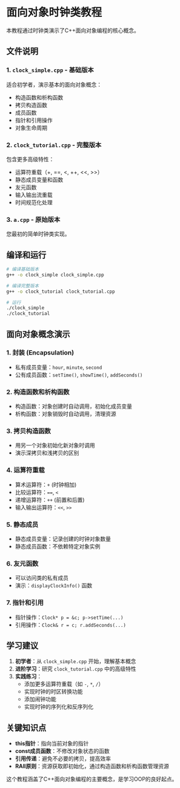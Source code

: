 # 面向对象时钟类教程

本教程通过时钟类演示了C++面向对象编程的核心概念。

## 文件说明

### 1. `clock_simple.cpp` - 基础版本
适合初学者，演示基本的面向对象概念：
- 构造函数和析构函数
- 拷贝构造函数
- 成员函数
- 指针和引用操作
- 对象生命周期

### 2. `clock_tutorial.cpp` - 完整版本
包含更多高级特性：
- 运算符重载（+, ==, <, ++, <<, >>）
- 静态成员变量和函数
- 友元函数
- 输入输出流重载
- 时间规范化处理

### 3. `a.cpp` - 原始版本
您最初的简单时钟类实现。

## 编译和运行

```bash
# 编译基础版本
g++ -o clock_simple clock_simple.cpp

# 编译完整版本
g++ -o clock_tutorial clock_tutorial.cpp

# 运行
./clock_simple
./clock_tutorial
```

## 面向对象概念演示

### 1. 封装 (Encapsulation)
- 私有成员变量：`hour`, `minute`, `second`
- 公有成员函数：`setTime()`, `showTime()`, `addSeconds()`

### 2. 构造函数和析构函数
- 构造函数：对象创建时自动调用，初始化成员变量
- 析构函数：对象销毁时自动调用，清理资源

### 3. 拷贝构造函数
- 用另一个对象初始化新对象时调用
- 演示深拷贝和浅拷贝的区别

### 4. 运算符重载
- 算术运算符：`+` (时钟相加)
- 比较运算符：`==`, `<`
- 递增运算符：`++` (前置和后置)
- 输入输出运算符：`<<`, `>>`

### 5. 静态成员
- 静态成员变量：记录创建的时钟对象数量
- 静态成员函数：不依赖特定对象实例

### 6. 友元函数
- 可以访问类的私有成员
- 演示：`displayClockInfo()` 函数

### 7. 指针和引用
- 指针操作：`Clock* p = &c; p->setTime(...)`
- 引用操作：`Clock& r = c; r.addSeconds(...)`

## 学习建议

1. **初学者**：从 `clock_simple.cpp` 开始，理解基本概念
2. **进阶学习**：研究 `clock_tutorial.cpp` 中的高级特性
3. **实践练习**：
   - 添加更多运算符重载（如 `-`, `*`, `/`）
   - 实现时钟的时区转换功能
   - 添加闹钟功能
   - 实现时钟的序列化和反序列化

## 关键知识点

- **this指针**：指向当前对象的指针
- **const成员函数**：不修改对象状态的函数
- **引用传递**：避免不必要的拷贝，提高效率
- **RAII原则**：资源获取即初始化，通过构造函数和析构函数管理资源

这个教程涵盖了C++面向对象编程的主要概念，是学习OOP的良好起点。 